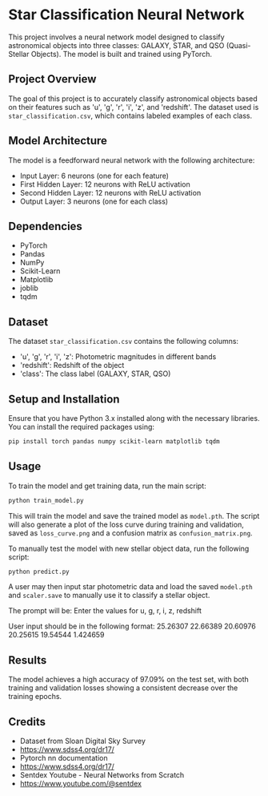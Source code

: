# Star Classification Neural Network

This project involves a neural network model designed to classify astronomical objects into three classes: GALAXY, STAR, and QSO (Quasi-Stellar Objects). The model is built and trained using PyTorch.

## Project Overview

The goal of this project is to accurately classify astronomical objects based on their features such as 'u', 'g', 'r', 'i', 'z', and 'redshift'. The dataset used is `star_classification.csv`, which contains labeled examples of each class.

## Model Architecture

The model is a feedforward neural network with the following architecture:
- Input Layer: 6 neurons (one for each feature)
- First Hidden Layer: 12 neurons with ReLU activation
- Second Hidden Layer: 12 neurons with ReLU activation
- Output Layer: 3 neurons (one for each class)

## Dependencies

- PyTorch
- Pandas
- NumPy
- Scikit-Learn
- Matplotlib
- joblib
- tqdm

## Dataset

The dataset `star_classification.csv` contains the following columns:
- 'u', 'g', 'r', 'i', 'z': Photometric magnitudes in different bands
- 'redshift': Redshift of the object
- 'class': The class label (GALAXY, STAR, QSO)

## Setup and Installation

Ensure that you have Python 3.x installed along with the necessary libraries. You can install the required packages using:

```bash
pip install torch pandas numpy scikit-learn matplotlib tqdm
```

## Usage

To train the model and get training data, run the main script:

```bash
python train_model.py
```

This will train the model and save the trained model as `model.pth`. The script will also generate a plot of the loss curve during training and validation, saved as `loss_curve.png` and a confusion matrix as `confusion_matrix.png`.

To manually test the model with new stellar object data, run the following script:

```bash
python predict.py
```

A user may then input star photometric data and load the saved `model.pth` and `scaler.save` to manually use it to classify a stellar object.

The prompt will be:
Enter the values for u, g, r, i, z, redshift

User input should be in the following format: 25.26307 22.66389 20.60976 20.25615 19.54544 1.424659


## Results

The model achieves a high accuracy of 97.09% on the test set, with both training and validation losses showing a consistent decrease over the training epochs.


## Credits

- Dataset from Sloan Digital Sky Survey
- https://www.sdss4.org/dr17/
- Pytorch nn documentation
- https://www.sdss4.org/dr17/
- Sentdex Youtube - Neural Networks from Scratch
- https://www.youtube.com/@sentdex
